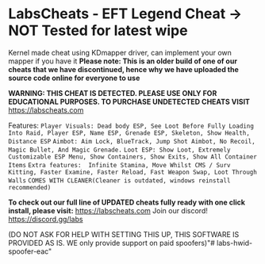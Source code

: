 # LabsCheats - EFT Legend Cheat -> NOT Tested for latest wipe

Kernel made cheat using KDmapper driver, can implement your own mapper if you have it
**Please note: This is an older build of one of our cheats that we have discontinued, hence why we have uploaded the source code online for everyone to use**

**WARNING: THIS CHEAT IS DETECTED. PLEASE USE ONLY FOR EDUCATIONAL PURPOSES. TO PURCHASE UNDETECTED CHEATS VISIT** https://labscheats.com

Features:
`Player Visuals: Dead body ESP, See Loot Before Fully Loading Into Raid, Player ESP, Name ESP, Grenade ESP, Skeleton, Show Health, Distance ESP`
`Aimbot: Aim Lock, BlueTrack, Jump Shot Aimbot, No Recoil, Magic Bullet, And Magic Grenade.`
`Loot ESP: Show Loot, Extremely Customizable ESP Menu, Show Containers, Show Exits, Show All Container Items`
`Extra features:  Infinite Stamina, Move Whilst CMS / Surv Kitting, Faster Examine, Faster Reload, Fast Weapon Swap, Loot Through Walls`
`COMES WITH CLEANER(Cleaner is outdated, windows reinstall recommended)`

**To check out our full line of UPDATED cheats fully ready with one click install, please visit:** https://labscheats.com
Join our discord! https://discord.gg/labs


(DO NOT ASK FOR HELP WITH SETTING THIS UP, THIS SOFTWARE IS PROVIDED AS IS. WE only provide support on paid spoofers)"# labs-hwid-spoofer-eac" 